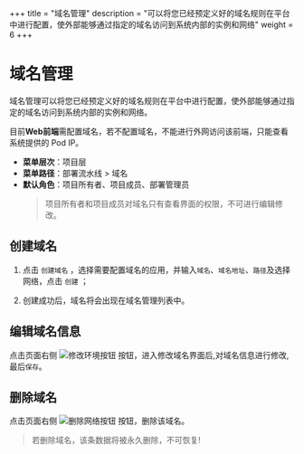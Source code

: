 ﻿+++
title = "域名管理"
description = "可以将您已经预定义好的域名规则在平台中进行配置，使外部能够通过指定的域名访问到系统内部的实例和网络"
weight = 6
+++


# 域名管理

域名管理可以将您已经预定义好的域名规则在平台中进行配置，使外部能够通过指定的域名访问到系统内部的实例和网络。

目前**Web前端**需配置域名，若不配置域名，不能进行外网访问该前端，只能查看系统提供的 Pod IP。

  - **菜单层次**：项目层
  - **菜单路径**：部署流水线 > 域名
  - **默认角色**：项目所有者、项目成员、部署管理员
    <blockquote class="note">
         项目所有者和项目成员对域名只有查看界面的权限，不可进行编辑修改。
      </blockquote>

## 创建域名

 1. 点击 `创建域名` ，选择需要配置域名的应用，并输入`域名`、`域名地址`、`路径`及选择网络，点击 `创建` ；

 1. 创建成功后，域名将会出现在域名管理列表中。

## 编辑域名信息

点击页面右侧 ![修改环境按钮](/docs/user-guide/deployment-pipeline/image/update_network_button.png) 按钮，进入修改域名界面后,对域名信息进行修改,最后`保存`。

## 删除域名

点击页面右侧 ![删除网络按钮](/docs/user-guide/deployment-pipeline/image/delete_network_button.png) 按钮，删除该域名。
<blockquote class="warning">
         若删除域名，该条数据将被永久删除，不可恢复!
      </blockquote>
